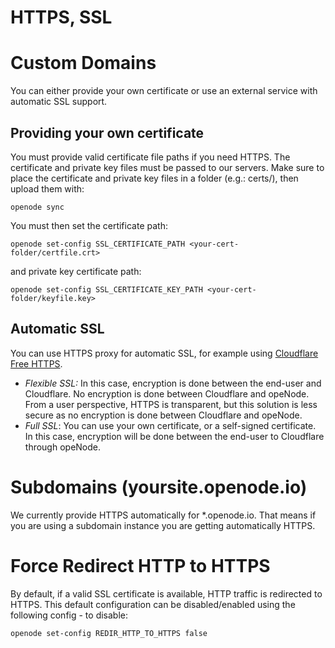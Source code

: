 # HTTPS, SSL

# Custom Domains

You can either provide your own certificate or use an external service with automatic SSL support.

## Providing your own certificate

You must provide valid certificate file paths if you need HTTPS. The certificate and private key files must be passed to our servers. Make sure to place the certificate and private key files in a folder (e.g.: certs/), then upload them with:

    openode sync

You must then set the certificate path:

    openode set-config SSL_CERTIFICATE_PATH <your-cert-folder/certfile.crt>

and private key certificate path:

    openode set-config SSL_CERTIFICATE_KEY_PATH <your-cert-folder/keyfile.key>

## Automatic SSL

You can use HTTPS proxy for automatic SSL, for example using [Cloudflare Free HTTPS](https://www.cloudflare.com/ssl/).

- *Flexible SSL:* In this case, encryption is done between the end-user and Cloudflare. No encryption is done between Cloudflare and opeNode. From a user perspective, HTTPS is transparent, but this solution is less secure as no encryption is done between Cloudflare and opeNode.
- *Full SSL*: You can use your own certificate, or a self-signed certificate. In this case, encryption will be done between the end-user to Cloudflare through opeNode.

# Subdomains (yoursite.openode.io)

We currently provide HTTPS automatically for \*.openode.io. That means if you are using
a subdomain instance you are getting automatically HTTPS.

# Force Redirect HTTP to HTTPS

By default, if a valid SSL certificate is available, HTTP traffic is redirected to HTTPS.
This default configuration can be disabled/enabled using the following config - to disable:

    openode set-config REDIR_HTTP_TO_HTTPS false

